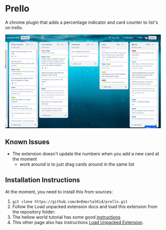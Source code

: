 # Prello

A chrome plugin that adds a percentage indicator and card counter to list's on trello.

![](./imgs/sample_enhanced_board.png)


## Known Issues

- The extension doesn't update the numbers when you add a new card at the moment
  - work around is to just drag cards around in the same list

## Installation Instructions

At the moment, you need to install this from sources:


1. `git clone https://github.com/AnEmortalKid/prello.git`
2. Follow the Load unpacked extension docs and load this extension from the repository folder:
  1. The hellow world tutorial has some good [instructions](https://developer.chrome.com/docs/extensions/get-started/tutorial/hello-world#load-unpacked)
  2. This other page also has instructions [Load Unpacked Extension](https://knowledge.workspace.google.com/kb/load-unpacked-extensions-000005962).
